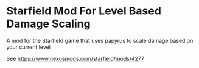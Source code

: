 # Starfield Mod For Level Based Damage Scaling

A mod for the Starfield game that uses papyrus to scale damage based on your current level

See https://www.nexusmods.com/starfield/mods/4277

